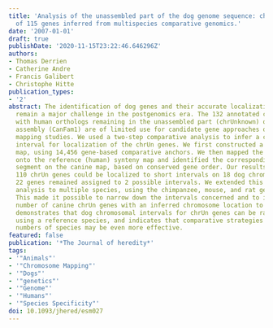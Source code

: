 ```yaml
---
title: 'Analysis of the unassembled part of the dog genome sequence: chromosomal localization
  of 115 genes inferred from multispecies comparative genomics.'
date: '2007-01-01'
draft: true
publishDate: '2020-11-15T23:22:46.646296Z'
authors:
- Thomas Derrien
- Catherine Andre
- Francis Galibert
- Christophe Hitte
publication_types:
- '2'
abstract: The identification of dog genes and their accurate localization to chromosomes
  remain a major challenge in the postgenomics era. The 132 annotated canine genes
  with human orthologs remaining in the unassembled part (chrUnknown) of the dog sequence
  assembly (CanFam1) are of limited use for candidate gene approaches or comparative
  mapping studies. We used a two-step comparative analysis to infer a canine chromosomal
  interval for localization of the chrUn genes. We first constructed a human-dog synteny
  map, using 14,456 gene-based comparative anchors. We then mapped the 132 chrUn genes
  onto the reference (human) synteny map and identified the corresponding, orthologous
  segment on the canine map, based on conserved gene order. Our results show that
  110 chrUn genes could be localized to short intervals on 18 dog chromosomes, whereas
  22 genes remained assigned to 2 possible intervals. We extended this comparative
  analysis to multiple species, using the chimpanzee, mouse, and rat genome sequences.
  This made it possible to narrow down the intervals concerned and to increase the
  number of canine chrUn genes with an inferred chromosome location to 115. This study
  demonstrates that dog chromosomal intervals for chrUn genes can be rapidly inferred,
  using a reference species, and indicates that comparative strategies based on larger
  numbers of species may be even more effective.
featured: false
publication: '*The Journal of heredity*'
tags:
- '"Animals"'
- '"Chromosome Mapping"'
- '"Dogs"'
- '"genetics"'
- '"Genome"'
- '"Humans"'
- '"Species Specificity"'
doi: 10.1093/jhered/esm027
---
```



